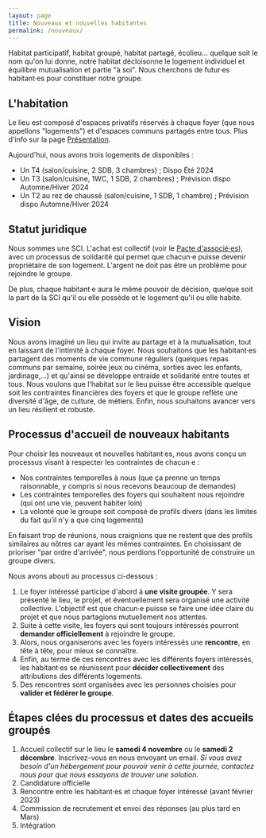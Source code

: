 ```yaml
---
layout: page
title: Nouveaux et nouvelles habitantes
permalink: /nouveaux/
---
```


Habitat participatif, habitat groupé, habitat partagé, écolieu... quelque soit le nom qu'on lui donne, notre habitat décloisonne le logement individuel et équilibre mutualisation et partie "à soi". Nous cherchons de futur·es habitant·es pour constituer notre groupe. 

## L'habitation
Le lieu est composé d'espaces privatifs réservés à chaque foyer (que nous appellons "logements") et d'espaces communs partagés entre tous. Plus d'info sur la page [Présentation](../presentation).

Aujourd'hui, nous avons trois logements de disponibles :
 - Un T4 (salon/cuisine, 2 SDB, 3 chambres) ; Dispo Été 2024
 - Un T3 (salon/cuisine, 1WC, 1 SDB, 2 chambres) ; Prévision dispo Automne/Hiver 2024
 - Un T2 au rez de chaussé (salon/cuisine, 1 SDB, 1 chambre) ; Prévision dispo Automne/Hiver 2024



## Statut juridique
Nous sommes une SCI. L'achat est collectif (voir le [Pacte d'associé·es](../documents)), avec un processus de solidarité qui permet que chacun·e puisse devenir propriétaire de son logement. L'argent ne doit pas être un problème pour rejoindre le groupe.

De plus, chaque habitant·e aura le même pouvoir de décision, quelque soit la part de la SCI qu'il ou elle possède et le logement qu'il ou elle habite. 


## Vision
Nous avons imaginé un lieu qui invite au partage et à la mutualisation, tout en laissant de l'intimité à chaque foyer. Nous souhaitons que les habitant·es partagent des moments de vie commune réguliers (quelques repas communs par semaine, soirée jeux ou cinéma, sorties avec les enfants, jardinage,...) et qu'ainsi se développe entraide et solidarité entre toutes et tous. Nous voulons que l'habitat sur le lieu puisse être accessible quelque soit les contraintes financières des foyers et que le groupe reflète une diversité d'âge, de culture, de métiers. Enfin, nous souhaitons avancer vers un lieu résilient et robuste.


## Processus d'accueil de nouveaux habitants
Pour choisir les nouveaux et nouvelles habitant·es, nous avons conçu un processus visant à respecter les contraintes de chacun·e :
 - Nos contraintes temporelles à nous (que ça prenne un temps raisonnable, y compris si nous recevons beaucoup de demandes)
 - Les contraintes temporelles des foyers qui souhaitent nous rejoindre (qui ont une vie, peuvent habiter loin)
 - La volonté que le groupe soit composé de profils divers (dans les limites du fait qu'il n'y a que cinq logements)


En faisant trop de réunions, nous craignions que ne restent que des profils similaires au nôtres car ayant les mêmes contraintes. En choisissant de prioriser "par ordre d'arrivée", nous perdions l'opportunité de construire un groupe divers.

Nous avons abouti au processus ci-dessous : 
 1. Le foyer intéressé participe d'abord à **une visite groupée**. Y sera présenté le lieu, le projet, et éventuellement sera organisé une activité collective. L'objectif est que chacun·e puisse se faire une idée claire du projet et que nous partagions mutuellement nos attentes.
 1. Suite à cette visite, les foyers qui sont toujours intéressés pourront **demander officiellement** à rejoindre le groupe. 
 1. Alors, nous organiserons avec les foyers intéressés une **rencontre**, en tête à tête, pour mieux se connaître.
 1. Enfin, au terme de ces rencontres avec les différents foyers intéressés, les habitant·es se réunissent pour **décider collectivement** des attributions des différents logements.
 1. Des rencontres sont organisées avec les personnes choisies pour **valider et fédérer le groupe**.




## Étapes clées du processus et dates des accueils groupés

 1. Accueil collectif sur le lieu le **samedi 4 novembre** ou le **samedi 2 décembre**. Inscrivez-vous en nous envoyant un email.
 *Si vous avez besoin d'un hébergement pour pouvoir venir à cette journée, contactez nous pour que nous essayons de trouver une solution.*
 1. Candidature officielle
 1. Rencontre entre les habitant·es et chaque foyer intéressé (avant février 2023)
 1. Commission de recrutement et envoi des réponses (au plus tard en Mars)
 1. Intégration
